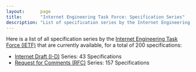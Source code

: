```yaml
---
layout:      page
title:       "Internet Engineering Task Force: Specification Series"
description: "List of specification series by the Internet Engineering Task Force (IETF/)"
---
```


Here is a list of all specification series by the [Internet Engineering Task Force (IETF)](http://www.ietf.org/) that are currently available, for a total of 200 specifications:

  * [Internet Draft (I-D)](I-D/) Series: 43 Specifications
  * [Request for Comments (RFC)](RFC/) Series: 157 Specifications
